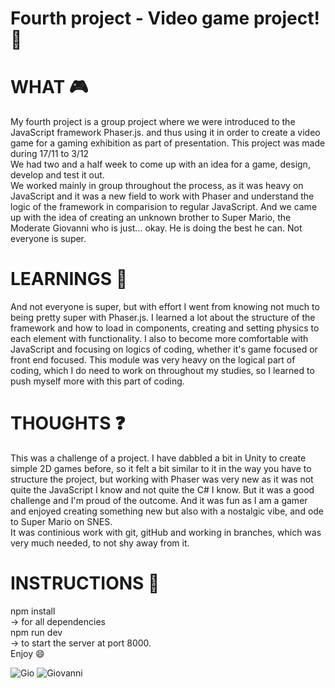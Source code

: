 # Fourth project - Video game project! 👾 <br>
# WHAT 🎮 <br>
My fourth project is a group project where we were introduced to the JavaScript framework Phaser.js. and thus using it in order to create a video game for a gaming exhibition as part of presentation. This project was made during 17/11 to 3/12 <br>
We had two and a half week to come up with an idea for a game, design, develop and test it out. <br>
We worked mainly in group throughout the process, as it was heavy on JavaScript and it was a new field to work with Phaser and understand the logic of the framework in comparision to regular JavaScript. And we came up with the idea of creating an unknown brother to Super Mario, the Moderate Giovanni who is just... okay. He is doing the best he can. Not everyone is super. <br>
# LEARNINGS 🍄 <br>
And not everyone is super, but with effort I went from knowing not much to being pretty super with Phaser.js. I learned a lot about the structure of the framework and how to load in components, creating and setting physics to each element with functionality. I also to become more comfortable with JavaScript and focusing on logics of coding, whether it's game focused or front end focused. This module was very heavy on the logical part of coding, which I do need to work on throughout my studies, so I learned to push myself more with this part of coding. <br>

# THOUGHTS ❓ <br>
This was a challenge of a project. I have dabbled a bit in Unity to create simple 2D games before, so it felt a bit similar to it in the way you have to structure the project, but working with Phaser was very new as it was not quite the JavaScript I know and not quite the C# I know. But it was a good challenge and I'm proud of the outcome. And it was fun as I am a gamer and enjoyed creating something new but also with a nostalgic vibe, and ode to Super Mario on SNES. <br>
It was continious work with git, gitHub and working in branches, which was very much needed, to not shy away from it. <br>
# INSTRUCTIONS 🍄 <br>
npm install <br>
-> for all dependencies <br>
npm run dev <br>
-> to start the server at port 8000. <br>
Enjoy 😄

![Gio](https://user-images.githubusercontent.com/90833604/167099414-64887a45-eeea-454e-b4ee-4b824fff5aa4.png)
![Giovanni](https://user-images.githubusercontent.com/90833604/167099427-020105fa-7dc5-4a66-83cd-01480e4ea3aa.png)
